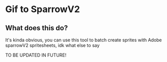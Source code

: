 # Gif to SparrowV2

## What does this do?

It's kinda obvious, you can use this tool to batch create sprites with Adobe sparrowV2 spritesheets, idk what else to say

TO BE UPDATED IN FUTURE!

